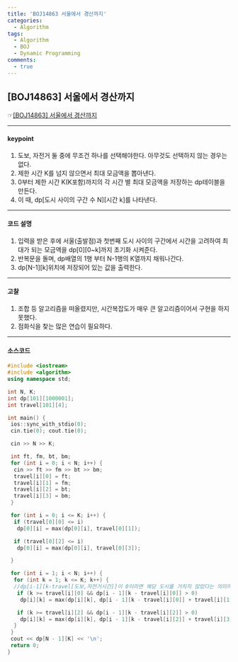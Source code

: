 ```yaml
---
title: 'BOJ14863 서울에서 경산까지'
categories:
  - Algorithm
tags:
  - Algorithm
  - BOJ
  - Dynamic Programming
comments:
  - true
---
```


## [BOJ14863] 서울에서 경산까지

☞[[BOJ14863] 서울에서 경산까지](https://www.acmicpc.net/problem/14863)

---

#### keypoint

1. 도보, 자전거 둘 중에 무조건 하나를 선택해야한다. 아무것도 선택하지 않는 경우는 없다.
2. 제한 시간 K를 넘지 않으면서 최대 모금액을 뽑아낸다.
3. 0부터 제한 시간 K(K포함)까지의 각 시간 별 최대 모금액을 저장하는 dp테이블을 만든다.
4. 이 때, dp[도시 사이의 구간 수 N][시간 k]를 나타낸다.

---

#### 코드 설명

1. 입력을 받은 후에 서울(출발점)과 첫번째 도시 사이의 구간에서 시간을 고려하여 최대가 되는 모금액을 dp[0][0~k]까지 초기화 시켜준다.
2. 반복문을 돌며, dp배열의 1행 부터 N-1행의 K열까지 채워나간다.
3. dp[N-1][k]위치에 저장되어 있는 값을 출력한다.

---

#### 고찰

1. 조합 등 알고리즘을 떠올렸지만, 시간복잡도가 매우 큰 알고리즘이어서 구현을 하지 못했다.
2. 점화식을 찾는 많은 연습이 필요하다.

---

#### 소스코드

```cpp
#include <iostream>
#include <algorithm>
using namespace std;

int N, K;
int dp[101][1000001];
int travel[101][4];

int main() {
 ios::sync_with_stdio(0);
 cin.tie(0); cout.tie(0);

 cin >> N >> K;

 int ft, fm, bt, bm;
 for (int i = 0; i < N; i++) {
  cin >> ft >> fm >> bt >> bm;
  travel[i][0] = ft;
  travel[i][1] = fm;
  travel[i][2] = bt;
  travel[i][3] = bm;
 }

 for (int i = 0; i <= K; i++) {
  if (travel[0][0] <= i)
   dp[0][i] = max(dp[0][i], travel[0][1]);

  if (travel[0][2] <= i)
   dp[0][i] = max(dp[0][i], travel[0][3]);

 }

 for (int i = 1; i < N; i++) {
  for (int k = 1; k <= K; k++) {
  //dp[i-1][k-travel[도보,자전거시간]]이 0이라면 해당 도시를 거치지 않았다는 의미이므로..
   if (k >= travel[i][0] && dp[i - 1][k - travel[i][0]] > 0)
    dp[i][k] = max(dp[i][k], dp[i - 1][k - travel[i][0]] + travel[i][1]);

   if (k >= travel[i][2] && dp[i - 1][k - travel[i][2]] > 0)
    dp[i][k] = max(dp[i][k], dp[i - 1][k - travel[i][2]] + travel[i][3]);
  }
 }
 cout << dp[N - 1][K] << '\n';
 return 0;
}
```
